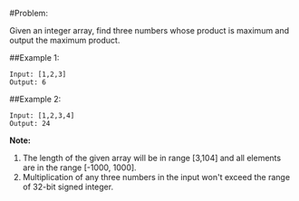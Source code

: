 #Problem:

Given an integer array, find three numbers whose product is maximum and output the maximum product.

##Example 1:

	Input: [1,2,3]
	Output: 6

##Example 2:

	Input: [1,2,3,4]
	Output: 24

**Note:**

1. The length of the given array will be in range [3,104] and all elements are in the range [-1000, 1000].
2. Multiplication of any three numbers in the input won't exceed the range of 32-bit signed integer.